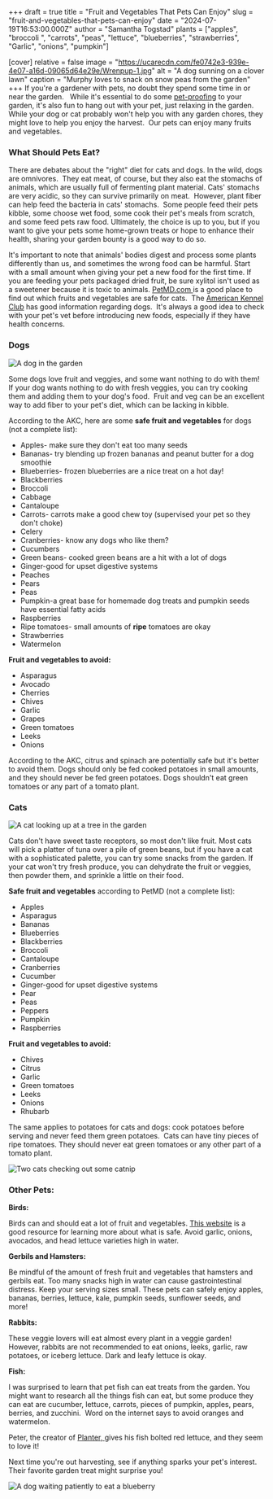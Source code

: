 +++
draft = true
title = "Fruit and Vegetables That Pets Can Enjoy"
slug = "fruit-and-vegetables-that-pets-can-enjoy"
date = "2024-07-19T16:53:00.000Z"
author = "Samantha Togstad"
plants = ["apples", "broccoli ", "carrots", "peas", "lettuce", "blueberries", "strawberries", "Garlic", "onions", "pumpkin"]

[cover]
relative = false
image = "https://ucarecdn.com/fe0742e3-939e-4e07-a16d-09065d64e29e/Wrenpup-1.jpg"
alt = "A dog sunning on a clover lawn"
caption = "Murphy loves to snack on snow peas from the garden"
+++
If you're a gardener with pets, no doubt they spend some time in or near the garden.   While it's essential to do some [pet-proofing](https://blog.planter.garden/posts/pet-proofing/) to your garden, it's also fun to hang out with your pet, just relaxing in the garden.  While your dog or cat probably won't help you with any garden chores, they might love to help you enjoy the harvest.  Our pets can enjoy many fruits and vegetables.  

### What Should Pets Eat?

There are debates about the "right" diet for cats and dogs. In the wild, dogs are omnivores.  They eat meat, of course, but they also eat the stomachs of animals, which are usually full of fermenting plant material. Cats' stomachs are very acidic, so they can survive primarily on meat.  However, plant fiber can help feed the bacteria in cats' stomachs.  Some people feed their pets kibble, some choose wet food, some cook their pet's meals from scratch, and some feed pets raw food. Ultimately, the choice is up to you, but if you want to give your pets some home-grown treats or hope to enhance their health, sharing your garden bounty is a good way to do so. 

It's important to note that animals' bodies digest and process some plants differently than us, and sometimes the wrong food can be harmful. Start with a small amount when giving your pet a new food for the first time. If you are feeding your pets packaged dried fruit, be sure xylitol isn't used as a sweetener because it is toxic to animals. [PetMD.com ](https://www.petmd.com/cat/which-fruits-can-cats-eat)is a good place to find out which fruits and vegetables are safe for cats.  The [American Kennel Club](https://www.akc.org/expert-advice/nutrition/fruits-vegetables-dogs-can-and-cant-eat/) has good information regarding dogs.  It's always a good idea to check with your pet's vet before introducing new foods, especially if they have health concerns.

### Dogs

![A dog in the garden ](https://ucarecdn.com/81e7c1af-03aa-482d-ae1a-bccdecde706c/Connorspup-1.jpg "Tomatoes are Meeka's favorite garden treat")

Some dogs love fruit and veggies, and some want nothing to do with them! If your dog wants nothing to do with fresh veggies, you can try cooking them and adding them to your dog's food.  Fruit and veg can be an excellent way to add fiber to your pet's diet, which can be lacking in kibble. 

According to the AKC, here are some **safe fruit and vegetables** for dogs (not a complete list): 

* Apples- make sure they don't eat too many seeds
* Bananas- try blending up frozen bananas and peanut butter for a dog smoothie
* Blueberries- frozen blueberries are a nice treat on a hot day!
* Blackberries
* Broccoli
* Cabbage
* Cantaloupe
* Carrots- carrots make a good chew toy (supervised your pet so they don't choke)
* Celery
* Cranberries- know any dogs who like them? 
* Cucumbers
* Green beans- cooked green beans are a hit with a lot of dogs
* Ginger-good for upset digestive systems
* Peaches
* Pears
* Peas
* Pumpkin-a great base for homemade dog treats and pumpkin seeds have essential fatty acids 
* Raspberries
* Ripe tomatoes- small amounts of **ripe** tomatoes are okay 
* Strawberries
* Watermelon

**Fruit and vegetables to avoid:**

* Asparagus
* Avocado
* Cherries
* Chives
* Garlic
* Grapes
* Green tomatoes
* Leeks
* Onions

According to the AKC, citrus and spinach are potentially safe but it's better to avoid them. Dogs should only be fed cooked potatoes in small amounts, and they should never be fed green potatoes. Dogs shouldn't eat green tomatoes or any part of a tomato plant. 

### Cats

![A cat looking up at a tree in the garden](https://ucarecdn.com/0bb91f2e-28e0-464a-b74a-5237ae838014/Erinscat.jpg)

Cats don't have sweet taste receptors, so most don't like fruit. Most cats will pick a platter of tuna over a pile of green beans, but if you have a cat with a sophisticated palette, you can try some snacks from the garden. If your cat won't try fresh produce, you can dehydrate the fruit or veggies, then powder them, and sprinkle a little on their food. 

**Safe fruit and vegetables** according to PetMD (not a complete list):

* Apples
* Asparagus
* Bananas
* Blueberries
* Blackberries
* Broccoli
* Cantaloupe
* Cranberries
* Cucumber
* Ginger-good for upset digestive systems 
* Pear
* Peas
* Peppers
* Pumpkin
* Raspberries

**Fruit and vegetables to avoid:**

* Chives
* Citrus
* Garlic
* Green tomatoes 
* Leeks
* Onions
* Rhubarb

The same applies to potatoes for cats and dogs: cook potatoes before serving and never feed them green potatoes.  Cats can have tiny pieces of ripe tomatoes. They should never eat green tomatoes or any other part of a tomato plant.

![Two cats checking out some catnip](https://ucarecdn.com/a551166a-8d4e-4091-a460-8c62ead9dcf1/Erinskitties.jpg)

### Other Pets: 

**Birds:**

Birds can and should eat a lot of fruit and vegetables. [This website](https://vcahospitals.com/know-your-pet/fruits-and-vegetables-in-bird-diets#:~:text=Fresh%20produce%20should%20comprise%20no,nutrient%20in%20a%20birds'%20diet.) is a good resource for learning more about what is safe. Avoid garlic, onions, avocados, and head lettuce varieties high in water. 

**Gerbils and Hamsters:**

Be mindful of the amount of fresh fruit and vegetables that hamsters and gerbils eat. Too many snacks high in water can cause gastrointestinal distress. Keep your serving sizes small. These pets can safely enjoy apples, bananas, berries, lettuce, kale, pumpkin seeds, sunflower seeds, and more!  

**Rabbits:**

These veggie lovers will eat almost every plant in a veggie garden! However, rabbits are not recommended to eat onions, leeks, garlic, raw potatoes, or iceberg lettuce. Dark and leafy lettuce is okay. 

**Fish:** 

I was surprised to learn that pet fish can eat treats from the garden. You might want to research all the things fish can eat, but some produce they can eat are cucumber, lettuce, carrots, pieces of pumpkin, apples, pears, berries, and zucchini.  Word on the internet says to avoid oranges and watermelon.

Peter, the creator of [Planter, ](https://planter.garden/)gives his fish bolted red lettuce, and they seem to love it! 

Next time you're out harvesting, see if anything sparks your pet's interest.  Their favorite garden treat might surprise you!

![A dog waiting patiently to eat a blueberry](https://ucarecdn.com/84e1b9ad-d50c-49ea-ab87-3bc5cb8b4f17/blueberryotto.JPEG "Otto waiting patiently for a frozen blueberry")
